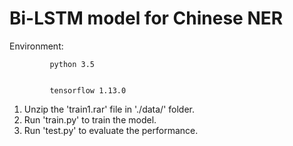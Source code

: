# Bi-LSTM model for Chinese NER

Environment: 

             python 3.5


             tensorflow 1.13.0


1. Unzip the 'train1.rar' file in './data/' folder.
2. Run 'train.py' to train the model.
3. Run 'test.py' to evaluate the performance.
